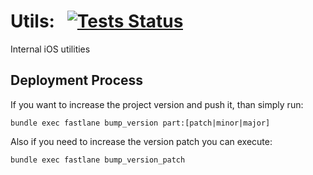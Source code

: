 # Utils: &nbsp; [![Tests Status](https://github.com/pixera-apps/utils/workflows/pull-request/badge.svg)](https://github.com/pixera-apps/utils/actions?query=branch:master)

Internal iOS utilities

## Deployment Process

If you want to increase the project version and push it, than simply run:

`bundle exec fastlane bump_version part:[patch|minor|major]`

Also if you need to increase the version patch you can execute:

`bundle exec fastlane bump_version_patch`

